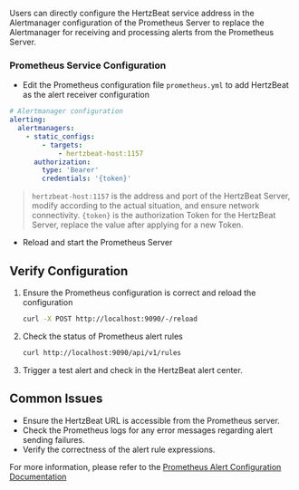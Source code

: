 Users can directly configure the HertzBeat service address in the Alertmanager configuration of the Prometheus Server to replace the Alertmanager for receiving and processing alerts from the Prometheus Server.

### Prometheus Service Configuration

- Edit the Prometheus configuration file `prometheus.yml` to add HertzBeat as the alert receiver configuration
```yaml
# Alertmanager configuration
alerting:
  alertmanagers:
    - static_configs:
        - targets:
            - hertzbeat-host:1157
      authorization:
        type: 'Bearer'
        credentials: '{token}'

```
> `hertzbeat-host:1157` is the address and port of the HertzBeat Server, modify according to the actual situation, and ensure network connectivity.
> `{token}` is the authorization Token for the HertzBeat Server, replace the value after applying for a new Token.

- Reload and start the Prometheus Server 

## Verify Configuration

1. Ensure the Prometheus configuration is correct and reload the configuration
    ```bash
    curl -X POST http://localhost:9090/-/reload
    ```
2. Check the status of Prometheus alert rules
    ```bash
    curl http://localhost:9090/api/v1/rules
    ```
3. Trigger a test alert and check in the HertzBeat alert center.

## Common Issues

- Ensure the HertzBeat URL is accessible from the Prometheus server.
- Check the Prometheus logs for any error messages regarding alert sending failures.
- Verify the correctness of the alert rule expressions.

For more information, please refer to the [Prometheus Alert Configuration Documentation](https://prometheus.io/docs/alerting/latest/configuration/)
